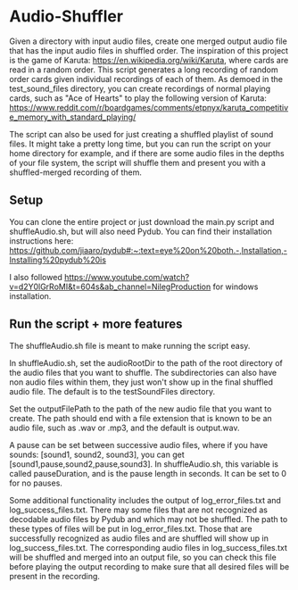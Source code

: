 # Audio-Shuffler
Given a directory with input audio files, create one merged output audio file that has the input audio files in shuffled order.
The inspiration of this project is the game of Karuta: https://en.wikipedia.org/wiki/Karuta, where cards are read
in a random order. This script generates a long recording of random order cards given individual recordings of each of them.
As demoed in the test_sound_files directory, you can create recordings of normal playing cards, such as "Ace of Hearts" 
to play the following version of Karuta: https://www.reddit.com/r/boardgames/comments/etpnyx/karuta_competitive_memory_with_standard_playing/

The script can also be used for just creating a shuffled playlist of sound files. It might take a pretty long time, but
you can run the script on your home directory for example, and if there are some audio files in the depths of your file system, 
the script will shuffle them and present you with a shuffled-merged recording of them.

## Setup
You can clone the entire project or just download the main.py script and shuffleAudio.sh, but will also need Pydub. 
You can find their installation instructions here: https://github.com/jiaaro/pydub#:~:text=eye%20on%20both.-,Installation,-Installing%20pydub%20is

I also followed https://www.youtube.com/watch?v=d2Y0lGrRoMI&t=604s&ab_channel=NilegProduction for windows installation.

## Run the script + more features
The shuffleAudio.sh file is meant to make running the script easy.

In shuffleAudio.sh, set the audioRootDir to the path of the root directory of the audio files that you want to shuffle.
The subdirectories can also have non audio files within them, they just won't show up in the final shuffled audio file.
The default is to the testSoundFiles directory.

Set the outputFilePath to the path of the new audio file that you want to create. The path should end with a file extension 
that is known to be an audio file, such as .wav or .mp3, and the default is output.wav.


A pause can be set between successive audio files, where if you have sounds: [sound1, sound2, sound3], you can get [sound1,pause,sound2,pause,sound3].
In shuffleAudio.sh, this variable is called pauseDuration, and is the pause length in seconds. It can be set to 0 for no pauses.

Some additional functionality includes the output of log_error_files.txt and log_success_files.txt.
There may some files that are not recognized as decodable audio files by Pydub and which may not be shuffled.
The path to these types of files will be put in log_error_files.txt. Those that are successfully recognized as audio files and are shuffled
will show up in log_success_files.txt.
The corresponding audio files in log_success_files.txt will be shuffled and merged into an output file,
so you can check this file before playing the output recording to make sure that all desired files will be present in the recording.
